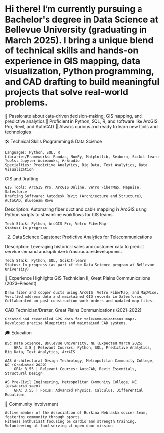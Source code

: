 # Hi there! I’m currently pursuing a Bachelor's degree in Data Science at Bellevue University (graduating in March 2025). I bring a unique blend of technical skills and hands-on experience in GIS mapping, data visualization, Python programming, and CAD drafting to build meaningful projects that solve real-world problems.

🔹 Passionate about data-driven decision-making, GIS mapping, and predictive analytics
🔹 Proficient in Python, SQL, R, and software like ArcGIS Pro, Revit, and AutoCAD
🔹 Always curious and ready to learn new tools and technologies

🛠️ Technical Skills
Programming & Data Science

    Languages: Python, SQL, R
    Libraries/Frameworks: Pandas, NumPy, Matplotlib, Seaborn, Scikit-learn
    Tools: Jupyter Notebooks, R-Studio
    Specialties: Predictive Analytics, Big Data, Text Analytics, Data Visualization

GIS and Drafting

    GIS Tools: ArcGIS Pro, ArcGIS Online, Vetro FiberMap, MapWise, Salesforce
    Drafting Software: Autodesk Revit (Architecture and Structure), AutoCAD, Bluebeam Revu


Description: Automating fiber duct and cable mapping in ArcGIS using Python scripts to streamline workflows for GIS teams.

    Tech Stack: Python, ArcGIS Pro, Vetro FiberMap
    Status: In progress

2. Data Science Capstone: Predictive Analytics for Telecommunications

Description: Leveraging historical sales and customer data to predict service demand and optimize infrastructure development.

    Tech Stack: Python, SQL, Scikit-learn
    Status: In progress (as part of the Data Science program at Bellevue University)

🌟 Experience Highlights
GIS Technician II, Great Plains Communications (2023–Present)

    Draw fiber and copper ducts using ArcGIS, Vetro FiberMap, and MapWise.
    Verified address data and maintained GIS records in Salesforce.
    Collaborated on post-construction work orders and updated map files.

CAD Technician/Drafter, Great Plains Communications (2021–2022)

    Created and reconciled GPS data for telecommunications maps.
    Developed precise blueprints and maintained CAD systems.

🎓 Education

    BSc Data Science, Bellevue University, NE (Expected March 2025)
        GPA: 3.8 | Relevant Courses: Python, SQL, Predictive Analytics, Big Data, Text Analytics, ArcGIS

    AAS Architectural Design Technology, Metropolitan Community College, NE (Graduated 2020)
        GPA: 3.55 | Relevant Courses: AutoCAD, Revit Essentials, Structural Design

    AS Pre-Civil Engineering, Metropolitan Community College, NE (Graduated 2020)
        GPA: 3.55 | Focus: Advanced Physics, Calculus, Differential Equations

👥 Community Involvement

    Active member of the Association of Burkina Nebraska soccer team, fostering community through sports.
    Fitness enthusiast focusing on cardio and strength training.
    Volunteering at food serving at open door mission

<font size="20">

